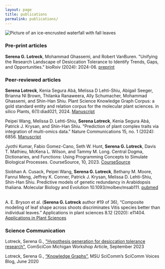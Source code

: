 ```yaml
---
layout: page 
title: publications
permalink: publications/
---
```

![Picture of an ice-encrusted waterfall with fall leaves](../images/IceFall.JPG)

### Pre-print articles
**Serena G. Lotreck**, Mohammad Ghassemi, and Robert VanBuren. "Unifying the Research Landscape of Desiccation Tolerance to Identify Trends, Gaps, and Opportunities." bioRxiv (2024): 2024-06. [preprint](https://www.biorxiv.org/content/10.1101/2024.06.06.597802v1.full.pdf)

### Peer-reviewed articles

**Serena Lotreck**, Kenia Segura Abá, Melissa D Lehti-Shiu, Abigail Seeger, Brianna NI Brown, Thilanka Ranaweera, Ally Schumacher, Mohammad Ghassemi, and Shin-Han Shiu. Plant Science Knowledge Graph Corpus: a gold standard entity and relation corpus for the molecular plant sciences. in silico Plants, 6(1):diad021, 2024. [Manuscript](https://academic.oup.com/insilicoplants/advance-article-abstract/doi/10.1093/insilicoplants/diad021/7413143?utm_source=advanceaccess)

Peipei Wang, Melissa D. Lehti-Shiu, **Serena Lotreck**, Kenia Segura Abá, Patrick J. Krysan, and Shin-Han Shiu. "Prediction of plant complex traits via integration of multi-omics data." Nature Communications 15, no. 1 (2024): 6856. [Manuscript](https://www.nature.com/articles/s41467-024-50701-6.pdf)

Jyothi Kumar, Fabio Gomez-Cano, Seth W. Hunt, **Serena G. Lotreck**, Davis T. Mathieu, McKena L. Wilson, and Tammy M. Long. Central Dogma, Dictionaries, and Functions: Using Programming Concepts to Simulate Biological Processes. CourseSource, 10, 2023. [CourseSource](https://qubeshub.org/community/groups/coursesource/publications?id=4356&tab_active=about&v=1)

Siobhan A. Cusack, Peipei Wang, **Serena G. Lotreck**, Bethany M. Moore, Fanrui Meng, Jeffrey K. Conner, Patrick J. Krysan, Melissa D. Lehti-Shiu, Shin-Han Shiu. Predictive models of genetic redundancy in Arabidopsis thaliana. Molecular Biology and Evolution 10.1093/molbev/msab111. [pubmed](https://pubmed.ncbi.nlm.nih.gov/33871641/) <br>
<br>

A. E. Bryson et al. (**Serena G. Lotreck** author #19 of 36), “Composite modeling of leaf shape across shoots discriminates Vitis species better than individual leaves.” Applications in plant sciences 8.12 (2020): e11404.
 [Applications in Plant Sciences](https://bsapubs.onlinelibrary.wiley.com/doi/full/10.1002/aps3.11404)
<br>

### Science Communication
Lotreck, Serena G., ["Hypothesis generation for desiccation tolerance research"](../pdfs/ComSciCon_2023_article.pdf), ComSciCon Michigan Workshop Article, September 2023

Lotreck, Serena G., [“Knowledge Graphs”](https://www.msuscicomm.org/post/knowledge-graphs), MSU SciComm’s SciComm Voices Blog, June 2020
